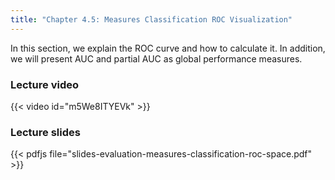 ```yaml
---
title: "Chapter 4.5: Measures Classification ROC Visualization"
---
```

In this section, we explain the ROC curve and how to calculate it. In addition, we will present AUC and partial AUC as global performance measures.

<!--more-->

### Lecture video

{{< video id="m5We8ITYEVk" >}}

### Lecture slides

{{< pdfjs file="slides-evaluation-measures-classification-roc-space.pdf" >}}
